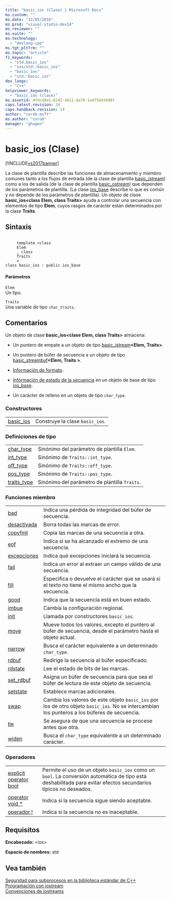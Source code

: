 ```yaml
---
title: "basic_ios (Clase) | Microsoft Docs"
ms.custom: ""
ms.date: "12/05/2016"
ms.prod: "visual-studio-dev14"
ms.reviewer: ""
ms.suite: ""
ms.technology: 
  - "devlang-cpp"
ms.tgt_pltfrm: ""
ms.topic: "article"
f1_keywords: 
  - "std.basic_ios"
  - "ios/std::basic_ios"
  - "basic_ios"
  - "std::basic_ios"
dev_langs: 
  - "C++"
helpviewer_keywords: 
  - "basic_ios (clase)"
ms.assetid: 4fdcd8e1-62d2-4611-8a70-1e4f58434007
caps.latest.revision: 24
caps.handback.revision: 14
author: "corob-msft"
ms.author: "corob"
manager: "ghogen"
---
```

# basic_ios (Clase)
[!INCLUDE[vs2017banner](../assembler/inline/includes/vs2017banner.md)]

La clase de plantilla describe las funciones de almacenamiento y miembro comunes tanto a los flujos de entrada \(de la clase de plantilla [basic\_istream](../standard-library/basic-istream-class.md)\) como a los de salida \(de la clase de plantilla [basic\_ostream](../standard-library/basic-ostream-class.md)\) que dependen de los parámetros de plantilla.  \(La clase [ios\_base](../standard-library/ios-base-class.md) describe lo que es común y no depende de los parámetros de plantilla\). Un objeto de clase **basic\_ios\<class Elem, class Traits\>** ayuda a controlar una secuencia con elementos de tipo **Elem**, cuyos rasgos de carácter están determinados por la clase **Traits**.  
  
## Sintaxis  
  
```  
  
     template <class   
     Elem  
     , class   
     Traits  
     >  
class basic_ios : public ios_base  
```  
  
#### Parámetros  
 `Elem`  
 Un tipo.  
  
 `Traits`  
 Una variable de tipo `char_traits`.  
  
## Comentarios  
 Un objeto de clase **basic\_ios\<clase Elem, class Traits\>** almacena:  
  
-   Un puntero de empate a un objeto de tipo [basic\_istream](../standard-library/basic-istream-class.md)**\<Elem, Traits\>**.  
  
-   Un puntero de búfer de secuencia a un objeto de tipo [basic\_streambuf](../standard-library/basic-streambuf-class.md)**\<Elem, Traits \>**.  
  
-   [Información de formato](../standard-library/ios-base-class.md).  
  
-   [Información de estado de la secuencia](../standard-library/ios-base-class.md) en un objeto de base de tipo [ios\_base](../standard-library/ios-base-class.md).  
  
-   Un carácter de relleno en un objeto de tipo `char_type`.  
  
### Constructores  
  
|||  
|-|-|  
|[basic\_ios](../Topic/basic_ios::basic_ios.md)|Construye la clase `basic_ios`.|  
  
### Definiciones de tipo  
  
|||  
|-|-|  
|[char\_type](../Topic/basic_ios::char_type.md)|Sinónimo del parámetro de plantilla `Elem`.|  
|[int\_type](../Topic/basic_ios::int_type.md)|Sinónimo de `Traits::int_type`.|  
|[off\_type](../Topic/basic_ios::off_type.md)|Sinónimo de `Traits::off_type`.|  
|[pos\_type](../Topic/basic_ios::pos_type.md)|Sinónimo de `Traits::pos_type`.|  
|[traits\_type](../Topic/basic_ios::traits_type.md)|Sinónimo del parámetro de plantilla `Traits`.|  
  
### Funciones miembro  
  
|||  
|-|-|  
|[bad](../Topic/basic_ios::bad.md)|Indica una pérdida de integridad del búfer de secuencia.|  
|[desactivada](../Topic/basic_ios::clear.md)|Borra todas las marcas de error.|  
|[copyfmt](../Topic/basic_ios::copyfmt.md)|Copia las marcas de una secuencia a otra.|  
|[eof](../Topic/basic_ios::eof.md)|Indica si se ha alcanzado el extremo de una secuencia.|  
|[excepciones](../Topic/basic_ios::exceptions.md)|Indica qué excepciones iniciará la secuencia.|  
|[fail](../Topic/basic_ios::fail.md)|Indica un error al extraer un campo válido de una secuencia.|  
|[fill](../Topic/basic_ios::fill.md)|Especifica o devuelve el carácter que se usará si el texto no tiene el mismo ancho que la secuencia.|  
|[good](../Topic/basic_ios::good.md)|Indica que la secuencia está en buen estado.|  
|[imbue](../Topic/basic_ios::imbue.md)|Cambia la configuración regional.|  
|[init](../Topic/basic_ios::init.md)|Llamada por constructores `basic_ios`.|  
|[move](../Topic/basic_ios::move.md)|Mueve todos los valores, excepto el puntero al búfer de secuencia, desde el parámetro hasta el objeto actual.|  
|[narrow](../Topic/basic_ios::narrow.md)|Busca el carácter equivalente a un determinado `char_type`.|  
|[rdbuf](../Topic/basic_ios::rdbuf.md)|Redirige la secuencia al búfer especificado.|  
|[rdstate](../Topic/basic_ios::rdstate.md)|Lee el estado de bits de las marcas.|  
|[set\_rdbuf](../Topic/basic_ios::set_rdbuf.md)|Asigna un búfer de secuencia para que sea el búfer de lectura de este objeto de secuencia.|  
|[setstate](../Topic/basic_ios::setstate.md)|Establece marcas adicionales.|  
|[swap](../Topic/basic_ios::swap.md)|Cambia los valores de este objeto `basic_ios` por los de otro objeto `basic_ios`.  No se intercambian los punteros a los búferes de secuencia.|  
|[tie](../Topic/basic_ios::tie.md)|Se asegura de que una secuencia se procese antes que otra.|  
|[widen](../Topic/basic_ios::widen.md)|Busca el `char_type` equivalente a un determinado carácter.|  
  
### Operadores  
  
|||  
|-|-|  
|[explicit operator bool](../Topic/basic_ios::operator%20bool.md)|Permite el uso de un objeto `basic_ios` como un `bool`.  La conversión automática de tipo está deshabilitada para evitar efectos secundarios típicos no deseados.|  
|[operator void \*](../Topic/basic_ios::operator%20void%20*.md)|Indica si la secuencia sigue siendo aceptable.|  
|[operador \!](../Topic/basic_ios::operator!.md)|Indica si la secuencia no es inaceptable.|  
  
## Requisitos  
 **Encabezado:** \<ios\>  
  
 **Espacio de nombres:** std  
  
## Vea también  
 [Seguridad para subprocesos en la biblioteca estándar de C\+\+](../standard-library/thread-safety-in-the-cpp-standard-library.md)   
 [Programación con iostream](../standard-library/iostream-programming.md)   
 [Convenciones de iostreams](../standard-library/iostreams-conventions.md)